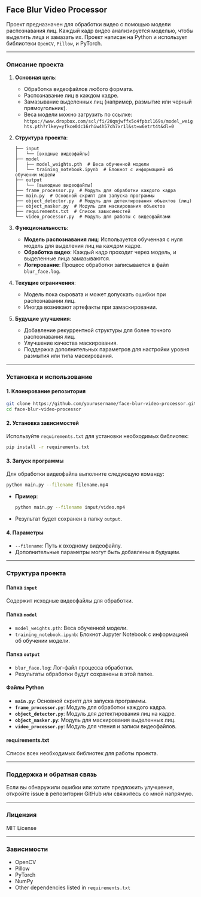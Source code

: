 ## **Face Blur Video Processor**

Проект предназначен для обработки видео с помощью модели распознавания лиц. Каждый кадр видео анализируется моделью, чтобы выделить лица и замазать их. Проект написан на Python и использует библиотеки `OpenCV`, `Pillow`, и PyTorch.

---

### **Описание проекта**

1. **Основная цель**:
   - Обработка видеофайлов любого формата.
   - Распознавание лиц в каждом кадре.
   - Замазывание выделенных лиц (например, размытие или черный прямоугольник).
   - Веса модели можно загрузить по ссылке: `https://www.dropbox.com/scl/fi/20qmjwffx5c4fpbzl169s/model_weights.pth?rlkey=yfkce0dc16rhiw4h57ch7xr1l&st=w6etrt4t&dl=0`

2. **Структура проекта**:
   ```
   ├── input
   │   └── [входные видеофайлы]
   ├── model
   │   ├── model_weights.pth  # Веса обученной модели
   │   └── training_notebook.ipynb  # Блокнот с информацией об обучении модели
   ├── output
   │   └── [выходные видеофайлы]
   ├── frame_processor.py  # Модуль для обработки каждого кадра
   ├── main.py  # Основной скрипт для запуска программы
   ├── object_detector.py  # Модуль для детектирования объектов (лиц)
   ├── object_masker.py  # Модуль для маскирования объектов
   ├── requirements.txt  # Список зависимостей
   └── video_processor.py  # Модуль для работы с видеофайлами
   ```

3. **Функциональность**:
   - **Модель распознавания лиц**: Используется обученная с нуля модель для выделения лиц на каждом кадре.
   - **Обработка видео**: Каждый кадр проходит через модель, и выделенные лица замазываются.
   - **Логирование**: Процесс обработки записывается в файл `blur_face.log`.

4. **Текущие ограничения**:
   - Модель пока сыровата и может допускать ошибки при распознавании лиц.
   - Иногда возникают артефакты при замаскировании.

5. **Будущие улучшения**:
   - Добавление рекуррентной структуры для более точного распознавания лиц.
   - Улучшение качества маскирования.
   - Поддержка дополнительных параметров для настройки уровня размытия или типа маскирования.

---

### **Установка и использование**

#### **1. Клонирование репозитория**
```bash
git clone https://github.com/yourusername/face-blur-video-processor.git
cd face-blur-video-processor
```

#### **2. Установка зависимостей**
Используйте `requirements.txt` для установки необходимых библиотек:
```bash
pip install -r requirements.txt
```

#### **3. Запуск программы**
Для обработки видеофайла выполните следующую команду:
```bash
python main.py --filename filename.mp4
```
- **Пример**:
  ```bash
  python main.py --filename input/video.mp4
  ```
- Результат будет сохранен в папку `output`.

#### **4. Параметры**
- `--filename`: Путь к входному видеофайлу.
- Дополнительные параметры могут быть добавлены в будущем.

---

### **Структура проекта**

#### **Папка `input`**
Содержит исходные видеофайлы для обработки.

#### **Папка `model`**
- `model_weights.pth`: Веса обученной модели.
- `training_notebook.ipynb`: Блокнот Jupyter Notebook с информацией об обучении модели.

#### **Папка `output`**
- `blur_face.log`: Лог-файл процесса обработки.
- Результаты обработки будут сохранены в этой папке.

#### **Файлы Python**
- **`main.py`**: Основной скрипт для запуска программы.
- **`frame_processor.py`**: Модуль для обработки каждого кадра.
- **`object_detector.py`**: Модуль для детектирования лиц на кадре.
- **`object_masker.py`**: Модуль для маскирования выделенных лиц.
- **`video_processor.py`**: Модуль для чтения и записи видеофайлов.

#### **requirements.txt**
Список всех необходимых библиотек для работы проекта.

---

### **Поддержка и обратная связь**

Если вы обнаружили ошибки или хотите предложить улучшения, откройте issue в репозитории GitHub или свяжитесь со мной напрямую.

---

### **Лицензия**
MIT License

---

### **Зависимости**
- OpenCV
- Pillow
- PyTorch
- NumPy
- Other dependencies listed in `requirements.txt`
